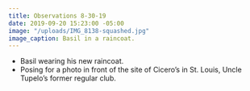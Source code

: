```yaml
---
title: Observations 8-30-19
date: 2019-09-20 15:23:00 -05:00
image: "/uploads/IMG_8138-squashed.jpg"
image_caption: Basil in a raincoat.
---
```


- Basil wearing his new raincoat.
- Posing for a photo in front of the site of Cicero’s in St. Louis, Uncle Tupelo’s former regular club.

